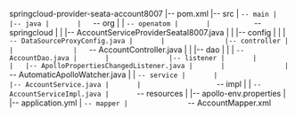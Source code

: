 springcloud-provider-seata-account8007
|-- pom.xml
|-- src
|   `-- main
|       |-- java
|       |   `-- org
|       |       `-- openatom
|       |           `-- springcloud
|       |               |-- AccountServiceProviderSeatal8007.java
|       |               |-- config
|       |               |   `-- DataSourceProxyConfig.java
|       |               |-- controller
|       |               |   `-- AccountController.java
|       |               |-- dao
|       |               |   `-- AccountDao.java
|       |               |-- listener
|       |               |   |-- ApolloPropertiesChangedListener.java
|       |               |   `-- AutomaticApolloWatcher.java
|       |               `-- service
|       |                   |-- AccountService.java
|       |                   `-- impl
|       |                       `-- AccountServiceImpl.java
|       `-- resources
|           |-- apollo-env.properties
|           |-- application.yml
|           `-- mapper
|               `-- AccountMapper.xml
